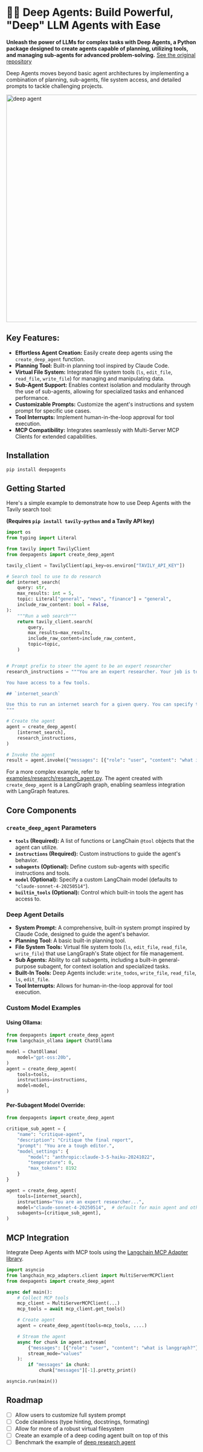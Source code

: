 # 🧠🤖 Deep Agents: Build Powerful, "Deep" LLM Agents with Ease

**Unleash the power of LLMs for complex tasks with Deep Agents, a Python package designed to create agents capable of planning, utilizing tools, and managing sub-agents for advanced problem-solving.**  [See the original repository](https://github.com/langchain-ai/deepagents)

Deep Agents moves beyond basic agent architectures by implementing a combination of planning, sub-agents, file system access, and detailed prompts to tackle challenging projects.

<img src="deep_agents.png" alt="deep agent" width="600"/>

## Key Features:

*   **Effortless Agent Creation:** Easily create deep agents using the `create_deep_agent` function.
*   **Planning Tool:** Built-in planning tool inspired by Claude Code.
*   **Virtual File System:** Integrated file system tools (`ls`, `edit_file`, `read_file`, `write_file`) for managing and manipulating data.
*   **Sub-Agent Support:** Enables context isolation and modularity through the use of sub-agents, allowing for specialized tasks and enhanced performance.
*   **Customizable Prompts:** Customize the agent's instructions and system prompt for specific use cases.
*   **Tool Interrupts:** Implement human-in-the-loop approval for tool execution.
*   **MCP Compatibility:** Integrates seamlessly with Multi-Server MCP Clients for extended capabilities.

## Installation

```bash
pip install deepagents
```

## Getting Started

Here's a simple example to demonstrate how to use Deep Agents with the Tavily search tool:

**(Requires `pip install tavily-python` and a Tavily API key)**

```python
import os
from typing import Literal

from tavily import TavilyClient
from deepagents import create_deep_agent

tavily_client = TavilyClient(api_key=os.environ["TAVILY_API_KEY"])

# Search tool to use to do research
def internet_search(
    query: str,
    max_results: int = 5,
    topic: Literal["general", "news", "finance"] = "general",
    include_raw_content: bool = False,
):
    """Run a web search"""
    return tavily_client.search(
        query,
        max_results=max_results,
        include_raw_content=include_raw_content,
        topic=topic,
    )


# Prompt prefix to steer the agent to be an expert researcher
research_instructions = """You are an expert researcher. Your job is to conduct thorough research, and then write a polished report.

You have access to a few tools.

## `internet_search`

Use this to run an internet search for a given query. You can specify the number of results, the topic, and whether raw content should be included.
"""

# Create the agent
agent = create_deep_agent(
    [internet_search],
    research_instructions,
)

# Invoke the agent
result = agent.invoke({"messages": [{"role": "user", "content": "what is langgraph?"}]})
```

For a more complex example, refer to [examples/research/research_agent.py](examples/research/research_agent.py).  The agent created with `create_deep_agent` is a LangGraph graph, enabling seamless integration with LangGraph features.

## Core Components

### `create_deep_agent` Parameters

*   **`tools` (Required):**  A list of functions or LangChain `@tool` objects that the agent can utilize.
*   **`instructions` (Required):**  Custom instructions to guide the agent's behavior.
*   **`subagents` (Optional):** Define custom sub-agents with specific instructions and tools.
*   **`model` (Optional):**  Specify a custom LangChain model (defaults to `"claude-sonnet-4-20250514"`).
*   **`builtin_tools` (Optional):** Control which built-in tools the agent has access to.

### Deep Agent Details

*   **System Prompt:** A comprehensive, built-in system prompt inspired by Claude Code, designed to guide the agent's behavior.
*   **Planning Tool:** A basic built-in planning tool.
*   **File System Tools:**  Virtual file system tools (`ls`, `edit_file`, `read_file`, `write_file`) that use LangGraph's State object for file management.
*   **Sub Agents:** Ability to call subagents, including a built-in general-purpose subagent, for context isolation and specialized tasks.
*   **Built-In Tools:** Deep Agents include: `write_todos`, `write_file`, `read_file`, `ls`, `edit_file`.
*   **Tool Interrupts:** Allows for human-in-the-loop approval for tool execution.

### Custom Model Examples

#### Using Ollama:

```python
from deepagents import create_deep_agent
from langchain_ollama import ChatOllama

model = ChatOllama(
    model="gpt-oss:20b",
)
agent = create_deep_agent(
    tools=tools,
    instructions=instructions,
    model=model,
)
```

#### Per-Subagent Model Override:

```python
from deepagents import create_deep_agent

critique_sub_agent = {
    "name": "critique-agent",
    "description": "Critique the final report",
    "prompt": "You are a tough editor.",
    "model_settings": {
        "model": "anthropic:claude-3-5-haiku-20241022",
        "temperature": 0,
        "max_tokens": 8192
    }
}

agent = create_deep_agent(
    tools=[internet_search],
    instructions="You are an expert researcher...",
    model="claude-sonnet-4-20250514",  # default for main agent and other sub-agents
    subagents=[critique_sub_agent],
)
```

## MCP Integration

Integrate Deep Agents with MCP tools using the [Langchain MCP Adapter library](https://github.com/langchain-ai/langchain-mcp-adapters).

```python
import asyncio
from langchain_mcp_adapters.client import MultiServerMCPClient
from deepagents import create_deep_agent

async def main():
    # Collect MCP tools
    mcp_client = MultiServerMCPClient(...)
    mcp_tools = await mcp_client.get_tools()

    # Create agent
    agent = create_deep_agent(tools=mcp_tools, ....)

    # Stream the agent
    async for chunk in agent.astream(
        {"messages": [{"role": "user", "content": "what is langgraph?"}]},
        stream_mode="values"
    ):
        if "messages" in chunk:
            chunk["messages"][-1].pretty_print()

asyncio.run(main())
```

## Roadmap

*   [ ] Allow users to customize full system prompt
*   [ ] Code cleanliness (type hinting, docstrings, formating)
*   [ ] Allow for more of a robust virtual filesystem
*   [ ] Create an example of a deep coding agent built on top of this
*   [ ] Benchmark the example of [deep research agent](examples/research/research_agent.py)